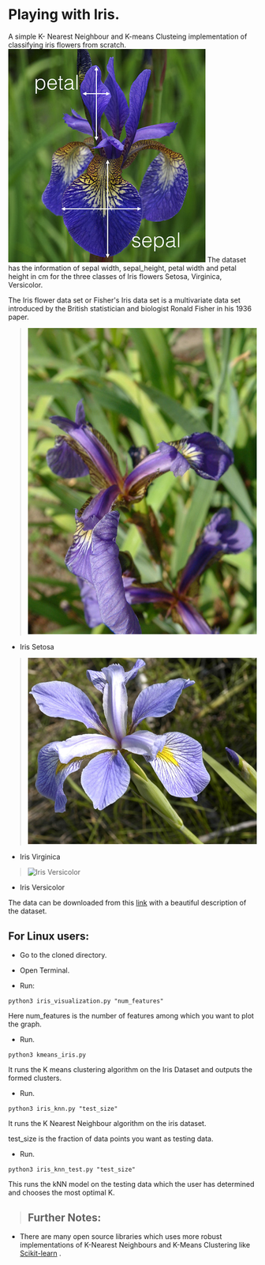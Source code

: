 # Playing with Iris.
A simple K- Nearest Neighbour and K-means Clusteing  implementation of classifying iris flowers from scratch.
![alt Description](https://github.com/kbhartiya/Playing-with-Iris/blob/master/iris_petal_sepal.png) The dataset has the information of sepal width, sepal_height, petal width and petal height in cm for the three classes of Iris flowers Setosa, Virginica, Versicolor.

The Iris flower data set or Fisher's Iris data set is a multivariate data set introduced by the British statistician and biologist Ronald Fisher in his 1936 paper.
> ![Iris Setosa](https://github.com/kbhartiya/Playing-with-Iris/blob/master/800px-Kosaciec_szczecinkowaty_Iris_setosa.jpg)
- Iris Setosa

> ![Iris Virginica](https://github.com/kbhartiya/Playing-with-Iris/blob/master/800px-Iris_virginica.jpg)
- Iris Virginica

> ![Iris Versicolor]()
- Iris Versicolor

The data can be downloaded from this [link](https://archive.ics.uci.edu/ml/datasets/iris) with a beautiful description of the dataset.


## For Linux users:
- Go to the cloned directory.

- Open Terminal.

- Run:

```
python3 iris_visualization.py "num_features"
```

Here num_features is the number of features among which you want to plot the graph.
	
- Run. 

```
python3 kmeans_iris.py
```
It runs the K means clustering algorithm on the Iris Dataset and outputs the formed clusters.
	
- Run. 

```
python3 iris_knn.py "test_size"
```

It runs the K Nearest Neighbour algorithm on the iris dataset.

test_size is the fraction of data points you want as testing data. 

- Run.

```
python3 iris_knn_test.py "test_size"
```

This runs the kNN model on the testing data which the user has determined and chooses the most optimal K.

> ## Further Notes:
- There are many open source libraries which uses more robust implementations of K-Nearest Neighbours and K-Means Clustering
like [Scikit-learn](https://scikit-learn.org/stable/modules/generated/sklearn.neighbors.KNeighborsClassifier.html) .


